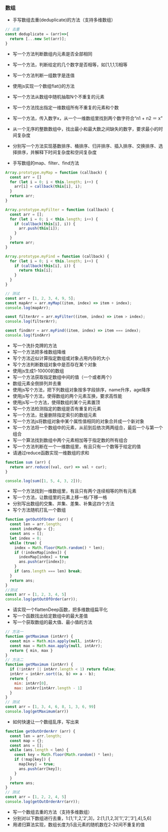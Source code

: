 
### 数组
* 手写数组去重(deduplicate)的方法（支持多维数组）
```js
// 去重
const deduplicate = (arr)=>{
  return [...new Set(arr)];
}
```

* 写一个方法判断数组内元素是否全部相同
* 写一个方法，判断给定的几个数字是否相等，如[1,1,1,1]相等
* 写一个方法判断一组数字是连值
* 使用js实现一个数组flat()的方法
* 写一个方法从数组中随机抽取N个不重复的元素
* 写一个方法找出指定一维数组所有不重复的元素和个数
* 写一个方法，传入数字x，从一个一维数组里找到两个数字符合“n1 + n2 ＝ x”
* 从一个无序的整数数组中，找出最小和最大数之间缺失的数字，要求最小的时间复杂度

* 分别写一个方法实现基数排序、桶排序、归并排序、插入排序、交换排序、选择排序，并解释下时间复杂度和空间复杂度
* 手写数组的map、filter、find方法
```js
Array.prototype.myMap = function (callback) {
  const arr = []
  for (let i = 0; i < this.length; i++) {
    arr[i] = callback(this[i], i);
  }
  return arr;
}

Array.prototype.myFilter = function (callback) {
  const arr = [];
  for (let i = 0; i < this.length; i++) {
    if (callback(this[i], i)) {
      arr.push(this[i]);
    }
  }
  return arr;
}

Array.prototype.myFind = function (callback) {
  for (let i = 0; i < this.length; i++) {
    if (callback(this[i], i)) {
      return this[i];
    }
  }
}

// 测试
const arr = [1, 2, 3, 4, 9, 5];
const mapArr = arr.myMap((item, index) => item + index);
console.log(mapArr);

const filterArr = arr.myFilter((item, index) => item > index);
console.log(filterArr);

const findArr = arr.myFind((item, index) => item === index);
console.log(findArr)
```

* 写一个洗扑克牌的方法
* 写一个方法把多维数组降维
* 写个方法近似计算指定数组或对象占用内存的大小
* 写个方法判断数组对象中是否存在某个对象
* 使用js生成1-10000的数组
* 写一个方法获取指定数组中间的值（一个或者两个）
* 数组元素全倒排列并去重
* 使用js写个方法，把下列数组对象按多字段排序，name升序，age降序
* 使用js写个方法，使得数组的两个元素互换，要求高性能
* 使用js写一个方法，使得数组的某个元素置顶
* 写一个方法检测指定的数组是否有重复的元素
* 写一个方法，批量删除指定索引的数组元素
* 写一个方法js将数组对象中某个属性值相同的对象合并成一个新对象
* 写一个方法将一个数组中的元素，从前到后依次两两组合，最后一个与第一个组合
* 写一个算法找到数组中两个元素相加等于指定数的所有组合
* 写一个方法判断在一个一维数组里，有且只有一个数等于给定的值
* 请通过reduce函数实现一维数组的求和
```js
function sum (arr) {
  return arr.reduce((val, cur) => val + cur);
}

console.log(sum([1, 5, 4, 3, 2]));
```
* 写一个方法找到一维数组里，有且只有两个连续相等的所有元素
* 写一个方法，让数组里的元素上移一格/下移一格
* 分别写出数组的交集、并集、差集、补集这四个方法
* 写个方法随机打乱一个数组
```js
function getOutOfOrder (arr) {
  const len = arr.length;
  const indexMap = {};
  const ans = [];
  let index = 0;
  while (true) {
    index = Math.floor(Math.random() * len);
    if (!indexMap[index]) {
      indexMap[index] = true
      ans.push(arr[index]);
    }
    if (ans.length === len) break;
  }
  return ans;
}
//测试
const arr = [1, 2, 3, 4, 5]
console.log(getOutOfOrder(arr));
```
* 请实现一个flattenDeep函数，把多维数组扁平化
* 写一个函数找出给定数组中的最大差值
* 写一个获取数组的最大值、最小值的方法
```js
// 方法一
function getMaximum (intArr) {
  const min = Math.min.apply(null, intArr);
  const max = Math.max.apply(null, intArr);
  return { min, max }
}
// 方法二
function getMaximum (intArr) {
  if (!intArr || intArr.length < 1) return false;
  intArr = intArr.sort((a, b) => a - b);
  return {
    min: intArr[0],
    max: intArr[intArr.length - 1]
  }
}
// 测试
const arr = [1, 3, 4, 6, 8, 1, 3, 6, 99]
console.log(getMaximum(arr))
```
* 如何快速让一个数组乱序，写出来
```js
function getOutOrderArr (arr) {
  const len = arr.length;
  const map = {};
  const ans = [];
  while (ans.length < len) {
    const key = Math.floor(Math.random() * len);
    if (!map[key]) {
      map[key] = true;
      ans.push(arr[key]);
    }
  }
  return ans;
}
// 测试
const arr = [1, 2, 2, 4, 5]
console.log(getOutOrderArr(arr));
```
* 写一个数组去重的方法（支持多维数组）
* 分别对以下数组进行去重，1:[1,'1',2,'2',3]，2:[1,[1,2,3['1','2','3'],4],5,6]
* 用递归算法实现，数组长度为5且元素的随机数在2-32间不重复的值